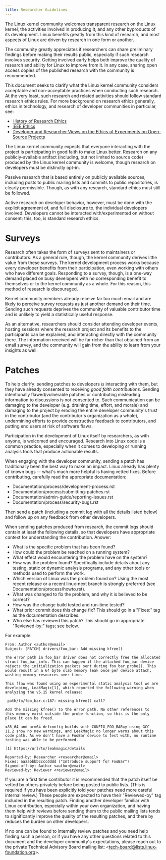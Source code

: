 ```yaml
---
title: Researcher Guidelines
---
```


The Linux kernel community welcomes transparent research on the Linux kernel, the activities involved in producing it, and any other byproducts of its development. Linux benefits greatly from this kind of research, and most aspects of Linux are driven by research in one form or another.

The community greatly appreciates if researchers can share preliminary findings before making their results public, especially if such research involves security. Getting involved early helps both improve the quality of research and ability for Linux to improve from it. In any case, sharing open access copies of the published research with the community is recommended.

This document seeks to clarify what the Linux kernel community considers acceptable and non-acceptable practices when conducting such research. At the very least, such research and related activities should follow standard research ethics rules. For more background on research ethics generally, ethics in technology, and research of developer communities in particular, see:

-   [History of Research Ethics](https://www.unlv.edu/research/ORI-HSR/history-ethics)
-   [IEEE Ethics](https://www.ieee.org/about/ethics/index.html)
-   [Developer and Researcher Views on the Ethics of Experiments on Open-Source Projects](https://arxiv.org/pdf/2112.13217.pdf)

The Linux kernel community expects that everyone interacting with the project is participating in good faith to make Linux better. Research on any publicly-available artifact (including, but not limited to source code) produced by the Linux kernel community is welcome, though research on developers must be distinctly opt-in.

Passive research that is based entirely on publicly available sources, including posts to public mailing lists and commits to public repositories, is clearly permissible. Though, as with any research, standard ethics must still be followed.

Active research on developer behavior, however, must be done with the explicit agreement of, and full disclosure to, the individual developers involved. Developers cannot be interacted with/experimented on without consent; this, too, is standard research ethics.

# Surveys

Research often takes the form of surveys sent to maintainers or contributors. As a general rule, though, the kernel community derives little value from these surveys. The kernel development process works because every developer benefits from their participation, even working with others who have different goals. Responding to a survey, though, is a one-way demand placed on busy developers with no corresponding benefit to themselves or to the kernel community as a whole. For this reason, this method of research is discouraged.

Kernel community members already receive far too much email and are likely to perceive survey requests as just another demand on their time. Sending such requests deprives the community of valuable contributor time and is unlikely to yield a statistically useful response.

As an alternative, researchers should consider attending developer events, hosting sessions where the research project and its benefits to the participants can be explained, and interacting directly with the community there. The information received will be far richer than that obtained from an email survey, and the community will gain from the ability to learn from your insights as well.

# Patches

To help clarify: sending patches to developers *is* interacting with them, but they have already consented to receiving *good faith contributions*. Sending intentionally flawed/vulnerable patches or contributing misleading information to discussions is not consented to. Such communication can be damaging to the developer (e.g. draining time, effort, and morale) and damaging to the project by eroding the entire developer community\'s trust in the contributor (and the contributor\'s organization as a whole), undermining efforts to provide constructive feedback to contributors, and putting end users at risk of software flaws.

Participation in the development of Linux itself by researchers, as with anyone, is welcomed and encouraged. Research into Linux code is a common practice, especially when it comes to developing or running analysis tools that produce actionable results.

When engaging with the developer community, sending a patch has traditionally been the best way to make an impact. Linux already has plenty of known bugs \-- what\'s much more helpful is having vetted fixes. Before contributing, carefully read the appropriate documentation:

-   Documentation/process/development-process.rst
-   Documentation/process/submitting-patches.rst
-   Documentation/admin-guide/reporting-issues.rst
-   Documentation/process/security-bugs.rst

Then send a patch (including a commit log with all the details listed below) and follow up on any feedback from other developers.

When sending patches produced from research, the commit logs should contain at least the following details, so that developers have appropriate context for understanding the contribution. Answer:

-   What is the specific problem that has been found?
-   How could the problem be reached on a running system?
-   What effect would encountering the problem have on the system?
-   How was the problem found? Specifically include details about any testing, static or dynamic analysis programs, and any other tools or methods used to perform the work.
-   Which version of Linux was the problem found on? Using the most recent release or a recent linux-next branch is strongly preferred (see Documentation/process/howto.rst).
-   What was changed to fix the problem, and why it is believed to be correct?
-   How was the change build tested and run-time tested?
-   What prior commit does this change fix? This should go in a \"Fixes:\" tag as the documentation describes.
-   Who else has reviewed this patch? This should go in appropriate \"Reviewed-by:\" tags; see below.

For example:

    From: Author <author@email>
    Subject: [PATCH] drivers/foo_bar: Add missing kfree()

    The error path in foo_bar driver does not correctly free the allocated
    struct foo_bar_info. This can happen if the attached foo_bar device
    rejects the initialization packets sent during foo_bar_probe(). This
    would result in a 64 byte slab memory leak once per device attach,
    wasting memory resources over time.

    This flaw was found using an experimental static analysis tool we are
    developing, LeakMagic[1], which reported the following warning when
    analyzing the v5.15 kernel release:

     path/to/foo_bar.c:187: missing kfree() call?

    Add the missing kfree() to the error path. No other references to
    this memory exist outside the probe function, so this is the only
    place it can be freed.

    x86_64 and arm64 defconfig builds with CONFIG_FOO_BAR=y using GCC
    11.2 show no new warnings, and LeakMagic no longer warns about this
    code path. As we don't have a FooBar device to test with, no runtime
    testing was able to be performed.

    [1] https://url/to/leakmagic/details

    Reported-by: Researcher <researcher@email>
    Fixes: aaaabbbbccccdddd ("Introduce support for FooBar")
    Signed-off-by: Author <author@email>
    Reviewed-by: Reviewer <reviewer@email>

If you are a first time contributor it is recommended that the patch itself be vetted by others privately before being posted to public lists. (This is required if you have been explicitly told your patches need more careful internal review.) These people are expected to have their \"Reviewed-by\" tag included in the resulting patch. Finding another developer familiar with Linux contribution, especially within your own organization, and having them help with reviews before sending them to the public mailing lists tends to significantly improve the quality of the resulting patches, and there by reduces the burden on other developers.

If no one can be found to internally review patches and you need help finding such a person, or if you have any other questions related to this document and the developer community\'s expectations, please reach out to the private Technical Advisory Board mailing list: \<<tech-board@lists.linux-foundation.org>\>.
